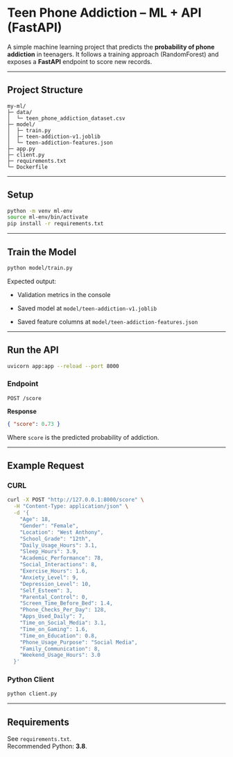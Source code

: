 # Teen Phone Addiction – ML + API (FastAPI)

A simple machine learning project that predicts the **probability of phone addiction** in teenagers. It follows a training approach (RandomForest) and exposes a **FastAPI** endpoint to score new records.

---

## Project Structure

```
my-ml/
├─ data/
│  └─ teen_phone_addiction_dataset.csv
├─ model/
│  ├─ train.py
│  ├─ teen-addiction-v1.joblib
│  └─ teen-addiction-features.json
├─ app.py
├─ client.py
├─ requirements.txt
└─ Dockerfile
```

---

## Setup

```bash
python -m venv ml-env
source ml-env/bin/activate
pip install -r requirements.txt
```

---

## Train the Model

```bash
python model/train.py
```

Expected output:

- Validation metrics in the console
    
- Saved model at `model/teen-addiction-v1.joblib`
    
- Saved feature columns at `model/teen-addiction-features.json`
    

---

## Run the API

```bash
uvicorn app:app --reload --port 8000
```

### Endpoint

```
POST /score
```

**Response**

```json
{ "score": 0.73 }
```

Where `score` is the predicted probability of addiction.

---

## Example Request

### CURL

```bash
curl -X POST "http://127.0.0.1:8000/score" \
  -H "Content-Type: application/json" \
  -d '{
    "Age": 18,
    "Gender": "Female",
    "Location": "West Anthony",
    "School_Grade": "12th",
    "Daily_Usage_Hours": 3.1,
    "Sleep_Hours": 3.9,
    "Academic_Performance": 78,
    "Social_Interactions": 8,
    "Exercise_Hours": 1.6,
    "Anxiety_Level": 9,
    "Depression_Level": 10,
    "Self_Esteem": 3,
    "Parental_Control": 0,
    "Screen_Time_Before_Bed": 1.4,
    "Phone_Checks_Per_Day": 128,
    "Apps_Used_Daily": 7,
    "Time_on_Social_Media": 3.1,
    "Time_on_Gaming": 1.6,
    "Time_on_Education": 0.8,
    "Phone_Usage_Purpose": "Social Media",
    "Family_Communication": 8,
    "Weekend_Usage_Hours": 3.0
  }'
```

### Python Client

```bash
python client.py
```

---

## Requirements

See `requirements.txt`.  
Recommended Python: **3.8**.
